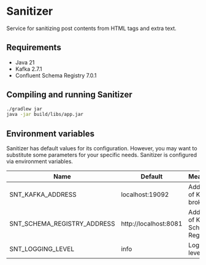# Sanitizer

Service for sanitizing post contents from HTML tags and extra text.

## Requirements

* Java 21
* Kafka 2.7.1
* Confluent Schema Registry 7.0.1

## Compiling and running Sanitizer

```bash
./gradlew jar
java -jar build/libs/app.jar
```

## Environment variables

Sanitizer has default values for its configuration. However, you may want to substitute some parameters for your specific
needs. Sanitizer is configured via environment variables.

| Name                        | Default               | Meaning                                                                             | 
|-----------------------------|-----------------------|-------------------------------------------------------------------------------------|
| SNT_KAFKA_ADDRESS           | localhost:19092       | Address of Kafka broker                                                             |
| SNT_SCHEMA_REGISTRY_ADDRESS | http://localhost:8081 | Address of Kafka Schema Registry                                                    |
| SNT_LOGGING_LEVEL           | info                  | Logging level                                                                       |